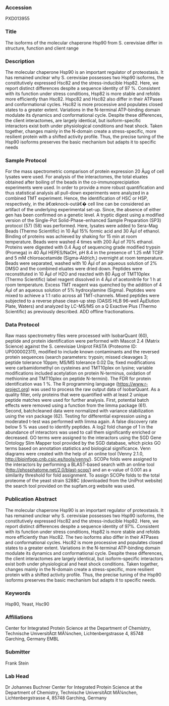### Accession
PXD013955

### Title
The isoforms of the molecular chaperone Hsp90 from S. cerevisiae differ in structure, function and client range

### Description
The molecular chaperone Hsp90 is an important regulator of proteostasis. It has remained unclear why S. cerevisiae possesses two Hsp90 isoforms, the constitutively expressed Hsc82 and the stress-inducible Hsp82. Here, we report distinct differences despite a sequence identity of 97 %. Consistent with its function under stress conditions, Hsp82 is more stable and refolds more efficiently than Hsc82. Hspc82 and Hsc82 also differ in their ATPases and conformational cycles. Hsc82 is more processive and populates closed states to a greater extent. Variations in the N-terminal ATP-binding domain modulate its dynamics and conformational cycle. Despite these differences, the client interactomes, are largely identical, but isoform-specific interactors exist both under physiological conditions and heat shock. Taken together, changes mainly in the N-domain create a stress-specific, more resilient protein with a shifted activity profile. Thus, the precise tuning of the Hsp90 isoforms preserves the basic mechanism but adapts it to specific needs

### Sample Protocol
For the mass spectrometric comparison of protein expression 20 Âµg of cell lysates were used. For analysis of the interactomes, the total eluates obtained after boiling of the beads in the co-immunoprecipiation experiments were used. In order to provide a more robust quantification and thus statistical analysis all pull-down experiments were analyzed in a combined TMT experiment. Hence, the identification of HSC or HSP, respectively, in the â€œknock-outâ€� cell line can be considered an artifact of the underlying experimental set-up. Since, the absence of either gen has been confirmed on a genetic level.  A tryptic digest using a modified version of the Single-Pot Solid-Phase-enhanced Sample Preparation (SP3) protocol (57) (58) was performed. Here, lysates were added to Sera-Mag Beads (Thermo Scientific) in 10 Âµl 15% formic acid and 30 Âµl of ethanol. Binding of proteins was achieved by shaking for 15 min at room temperature. Beads were washed 4 times with 200 Âµl of 70% ethanol. Proteins were digested with 0.4 Âµg of sequencing grade modified trypsin (Promega) in 40 Âµl HEPES/NaOH, pH 8.4 in the presence of 1.25 mM TCEP and 5 mM chloroacetamide (Sigma-Aldrich,) overnight at room temperature. Beads were separated, washed with 10 Âµl of an aqueous solution of 2% DMSO and the combined eluates were dried down. Peptides were reconstituted in 10 Âµl of H2O and reacted with 80 Âµg of TMT10plex (Thermo Scientific) label reagent dissolved in 4 Âµl of acetonitrile for 1 h at room temperature. Excess TMT reagent was quenched by the addition of 4 Âµl of an aqueous solution of 5% hydroxylamine (Sigma). Peptides were mixed to achieve a 1:1 ratio across all TMT-channels. Mixed peptides were subjected to a reverse phase clean-up step (OASIS HLB 96-well ÂµElution Plate, Waters) and analyzed by LC-MS/MS on a Q Exactive Plus (Thermo Scientific) as previously described. ADD offline fractionations.

### Data Protocol
Raw mass spectrometry files were processed with IsobarQuant (60), peptide and protein identification were performed with Mascot 2.4 (Matrix Science) against the S. cerevisiae Uniprot FASTA (Proteome ID: UP000002311), modified to include known contaminants and the reversed protein sequences (search parameters: trypsin; missed cleavages 3; peptide tolerance 10ppm; MS/MS tolerance 0.02 Da; fixed modifications were carbamidomethyl on cysteines and TMT10plex on lysine; variable modifications included acetylation on protein N-terminus, oxidation of methionine and TMT10plex on peptide N-termini). The FDR for protein identification was 1 %.  The R programming language (https://www.r-project.org) was used to process the raw output data of IsobarQuant. As a quality filter, only proteins that were quantified with at least 2 unique peptide matches were used for further analysis. First, potential batch effects were removed using a function from the limma package (61). Second, batchcleaned data were normalized with variance stabilization using the vsn package (62). Testing for differential expression using a moderated t-test was performed with limma again. A false discovery rate below 5 % was used to identify peptides.  A log2 fold change of 1 in the abundance of interactors was used to call them significantly enriched or decreased.  GO terms were assigned to the interactors using the SGD Gene Ontology Slim Mapper tool provided by the SGD database, which picks GO terms based on annotation statistics and biological significance. Venn diagrams were created with the help of an online tool (Venny 2.1.0, http://bioinfogp.cnb.csic.es/tools/venny/). SCOPe folds were assigned to the interactors by performing a BLAST-based search with an online tool (http://phosphatome.net/2.0/blast-scop/) and an e-value of 0.001 as a similarity threshold for fold assignment. To assign SCOPe folds to the total proteome of the yeast strain S288C (downloaded from the UniProt website) the search tool provided on the supfam.org website was used.

### Publication Abstract
The molecular chaperone Hsp90 is an important regulator of proteostasis. It has remained unclear why S. cerevisiae possesses two Hsp90 isoforms, the constitutively expressed Hsc82 and the stress-inducible Hsp82. Here, we report distinct differences despite a sequence identity of 97%. Consistent with its function under stress conditions, Hsp82 is more stable and refolds more efficiently than Hsc82. The two isoforms also differ in their ATPases and conformational cycles. Hsc82 is more processive and populates closed states to a greater extent. Variations in the N-terminal ATP-binding domain modulate its dynamics and conformational cycle. Despite these differences, the client interactomes are largely identical, but isoform-specific interactors exist both under physiological and heat shock conditions. Taken together, changes mainly in the N-domain create a stress-specific, more resilient protein with a shifted activity profile. Thus, the precise tuning of the Hsp90 isoforms preserves the basic mechanism but adapts it to specific needs.

### Keywords
Hsp90, Yeast, Hsc90

### Affiliations
Center for Integrated Protein Science at the Department of Chemistry, Technische UniversitÃ¤t MÃ¼nchen, Lichtenbergstrasse 4, 85748 Garching, Germany
EMBL

### Submitter
Frank Stein

### Lab Head
Dr Johannes Buchner
Center for Integrated Protein Science at the Department of Chemistry, Technische UniversitÃ¤t MÃ¼nchen, Lichtenbergstrasse 4, 85748 Garching, Germany


